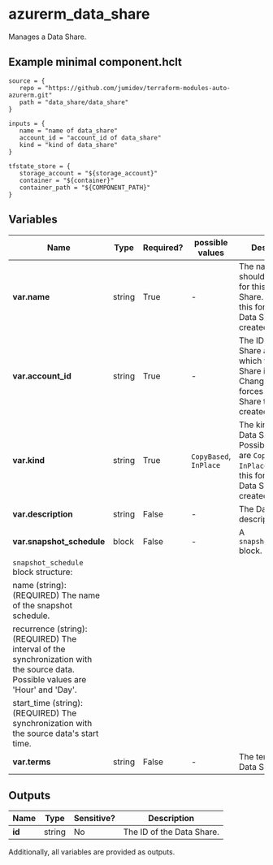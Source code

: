 # azurerm_data_share

Manages a Data Share.

## Example minimal component.hclt

```hcl
source = {
   repo = "https://github.com/jumidev/terraform-modules-auto-azurerm.git" 
   path = "data_share/data_share" 
}

inputs = {
   name = "name of data_share" 
   account_id = "account_id of data_share" 
   kind = "kind of data_share" 
}

tfstate_store = {
   storage_account = "${storage_account}" 
   container = "${container}" 
   container_path = "${COMPONENT_PATH}" 
}

```

## Variables

| Name | Type | Required? |  possible values |  Description |
| ---- | ---- | --------- |  ----------- | ----------- |
| **var.name** | string | True | -  |  The name which should be used for this Data Share. Changing this forces a new Data Share to be created. | 
| **var.account_id** | string | True | -  |  The ID of the Data Share account in which the Data Share is created. Changing this forces a new Data Share to be created. | 
| **var.kind** | string | True | `CopyBased`, `InPlace`  |  The kind of the Data Share. Possible values are `CopyBased` and `InPlace`. Changing this forces a new Data Share to be created. | 
| **var.description** | string | False | -  |  The Data Share's description. | 
| **var.snapshot_schedule** | block | False | -  |  A `snapshot_schedule` block. | 
| `snapshot_schedule` block structure: || 
|   name (string): (REQUIRED) The name of the snapshot schedule. ||
|   recurrence (string): (REQUIRED) The interval of the synchronization with the source data. Possible values are 'Hour' and 'Day'. ||
|   start_time (string): (REQUIRED) The synchronization with the source data's start time. ||
| **var.terms** | string | False | -  |  The terms of the Data Share. | 



## Outputs

| Name | Type | Sensitive? | Description |
| ---- | ---- | --------- | --------- |
| **id** | string | No  | The ID of the Data Share. | 

Additionally, all variables are provided as outputs.
